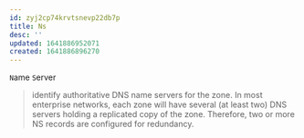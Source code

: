 ```yaml
---
id: zyj2cp74krvtsnevp22db7p
title: Ns
desc: ''
updated: 1641886952071
created: 1641886896270
---
```



`N`ame `S`erver

> identify authoritative DNS name servers for the zone. 
> In most enterprise networks, each zone will have several (at least two) DNS servers holding a replicated copy of the zone. 
> Therefore, two or more NS records are configured for redundancy.
